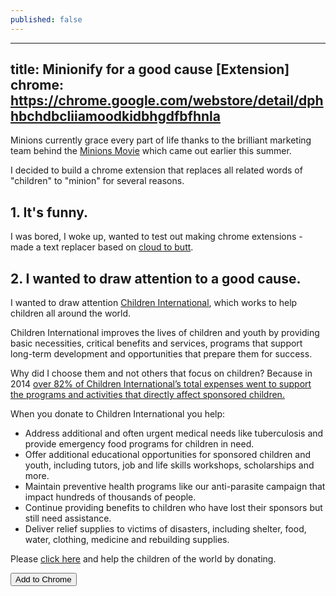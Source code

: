 ```yaml
---
published: false
---
```


---
title: Minionify for a good cause [Extension]
chrome: https://chrome.google.com/webstore/detail/dphhbchdbcliiamoodkidbhgdfbfhnla
----

Minions currently grace every part of life thanks to the brilliant marketing team behind the [Minions Movie]([http://www.minionsmovie.com/]) which came out earlier this summer. 

I decided to build a chrome extension that replaces all related words of "children" to "minion" for several reasons. 

## 1. It's funny. 
I was bored, I woke up, wanted to test out making chrome extensions - made a text replacer based on [cloud to butt](https://github.com/panicsteve/cloud-to-butt).

## 2. I wanted to draw attention to a good cause. 
I wanted to draw attention [Children International](http://children.org), which works to help children all around the world.

Children International improves the lives of children and youth by providing basic necessities, critical benefits and services, programs that support long-term development and opportunities that prepare them for success.

Why did I choose them and not others that focus on children? Because in 2014 [over 82% of Children International’s total expenses went to support the programs and activities that directly affect sponsored children.](https://www.children.org/FileRoot/1/Docs/Annual-Report.pdf)

When you donate to Children International you help:

- Address additional and often urgent medical needs like tuberculosis and provide emergency food programs for children in need.
- Offer additional educational opportunities for sponsored children and youth, including tutors, job and life skills workshops, scholarships and more.
- Maintain preventive health programs like our anti-parasite campaign that impact hundreds of thousands of people.
- Continue providing benefits to children who have lost their sponsors but still need assistance.
- Deliver relief supplies to victims of disasters, including shelter, food, water, clothing, medicine and rebuilding supplies.

Please [click here](https://www.children.org/help-a-child) and help the children of the world by donating. 

<button onclick="chrome.webstore.install()" id="install-button">Add to Chrome</button>

<script>
if (chrome.app.isInstalled) {
  document.getElementById('install-button').style.display = 'none';
}
</script>










